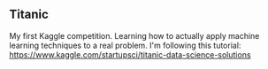 ## Titanic

My first Kaggle competition. Learning how to actually apply machine learning techniques to a real problem. I'm following this tutorial: https://www.kaggle.com/startupsci/titanic-data-science-solutions
